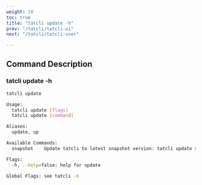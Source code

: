 ```yaml
---
weight: 10
toc: true
title: "tatcli update -h"
prev: "/tatcli/tatcli-ui"
next: "/tatcli/tatcli-user"

---
```


## Command Description
### tatcli update -h

```bash
tatcli update

Usage:
  tatcli update [flags]
  tatcli update [command]

Aliases:
  update, up

Available Commands:
  snapshot    Update tatcli to latest snapshot version: tatcli update snapshot

Flags:
  -h, --help=false: help for update

Global Flags: see tatcli -h

```
